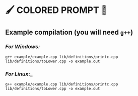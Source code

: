 # 🖌️ COLORED PROMPT 🎨
## Example compilation (you will need `g++`)
### _For Windows:_
`g++ example/example.cpp lib/definitions/printc.cpp lib/definitions/toLower.cpp -o example.out `
### _For Linux_:_
`g++ example/example.cpp lib/definitions/printc.cpp lib/definitions/toLower.cpp -o example.out `
